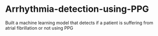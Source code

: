 # Arrhythmia-detection-using-PPG
Built a machine learning model that detects if a patient is suffering from atrial fibrillation or not using PPG 
